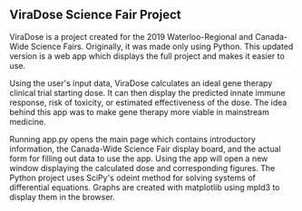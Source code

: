 ## ViraDose Science Fair Project

ViraDose is a project created for the 2019 Waterloo-Regional and Canada-Wide Science Fairs. Originally, it was made only using Python.
This updated version is a web app which displays the full project and makes it easier to use. 

Using the user's input data, ViraDose calculates an ideal gene therapy clinical trial starting dose. It can then display the predicted 
innate immune response, risk of toxicity, or estimated effectiveness of the dose. The idea behind this app was to make gene therapy
more viable in mainstream medicine.

Running app.py opens the main page which contains introductory information, the Canada-Wide Science Fair display board, and the actual form for 
filling out data to use the app. Using the app will open a new window displaying the calculated dose and corresponding figures. The Python project 
uses SciPy's odeint method for solving systems of differential equations. Graphs are created with matplotlib using mpld3 to display them in the browser.
